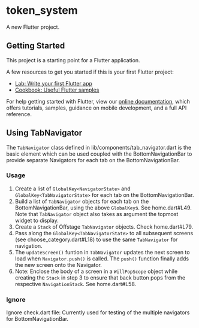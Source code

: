 # token_system

A new Flutter project.

## Getting Started

This project is a starting point for a Flutter application.

A few resources to get you started if this is your first Flutter project:

- [Lab: Write your first Flutter app](https://flutter.dev/docs/get-started/codelab)
- [Cookbook: Useful Flutter samples](https://flutter.dev/docs/cookbook)

For help getting started with Flutter, view our
[online documentation](https://flutter.dev/docs), which offers tutorials,
samples, guidance on mobile development, and a full API reference.

## Using TabNavigator

The `TabNavigator` class defined in lib/components/tab_navigator.dart is the basic element which can be used coupled with the BottomNavigationBar to provide separate Navigators for each tab on the BottomNavigationBar.

### Usage

1. Create a list of `GlobalKey<NavigatorState>` and `GlobalKey<TabNavigatorState>` for each tab on the BottomNavigationBar. 
2. Build a list of `TabNavigator` objects for each tab on the BottomNavigationBar, using the above `GlobalKey`s. See home.dart#L49. Note that `TabNavigator` object also takes as argument the topmost widget to display.
3. Create a `Stack` of Offstage `TabNavigator` objects. Check home.dart#L79.
4. Pass along the `GlobalKey<TabNavigatorState>` to all subsequent screens (see choose_category.dart#L18) to use the same `TabNavigator` for navigation.
5. The `updateScreen()` funtion in `TabNavigator` updates the next screen to load when `Navigator.push()` is called. The `push()` function finally adds the new screen onto the Navigator.
6. Note: Enclose the body of a screen in a `WillPopScope` object while creating the `Stack` in step 3 to ensure that back button pops from the respective `NavigationStack`. See home.dart#L58.

### Ignore

Ignore check.dart file: Currently used for testing of the multiple navigators for BottomNavigationBar.